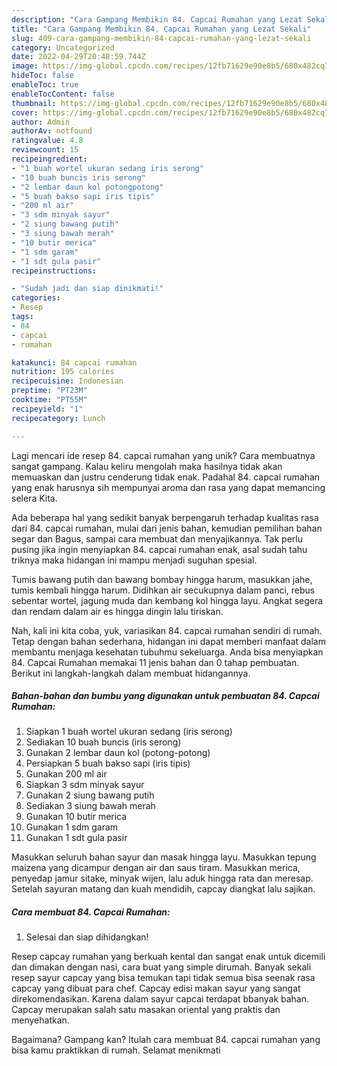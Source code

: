 ```yaml
---
description: "Cara Gampang Membikin 84. Capcai Rumahan yang Lezat Sekali"
title: "Cara Gampang Membikin 84. Capcai Rumahan yang Lezat Sekali"
slug: 409-cara-gampang-membikin-84-capcai-rumahan-yang-lezat-sekali
category: Uncategorized
date: 2022-04-29T20:48:59.744Z
image: https://img-global.cpcdn.com/recipes/12fb71629e90e8b5/680x482cq70/84-capcai-rumahan-foto-resep-utama.jpg
hideToc: false
enableToc: true
enableTocContent: false
thumbnail: https://img-global.cpcdn.com/recipes/12fb71629e90e8b5/680x482cq70/84-capcai-rumahan-foto-resep-utama.jpg
cover: https://img-global.cpcdn.com/recipes/12fb71629e90e8b5/680x482cq70/84-capcai-rumahan-foto-resep-utama.jpg
author: Admin
authorAv: notfound
ratingvalue: 4.8
reviewcount: 15
recipeingredient:
- "1 buah wortel ukuran sedang iris serong"
- "10 buah buncis iris serong"
- "2 lembar daun kol potongpotong"
- "5 buah bakso sapi iris tipis"
- "200 ml air"
- "3 sdm minyak sayur"
- "2 siung bawang putih"
- "3 siung bawah merah"
- "10 butir merica"
- "1 sdm garam"
- "1 sdt gula pasir"
recipeinstructions:

- "Sudah jadi dan siap dinikmati!"
categories:
- Resep
tags:
- 84
- capcai
- rumahan

katakunci: 84 capcai rumahan 
nutrition: 195 calories
recipecuisine: Indonesian
preptime: "PT23M"
cooktime: "PT55M"
recipeyield: "1"
recipecategory: Lunch

---
```





Lagi mencari ide resep 84. capcai rumahan yang unik? Cara membuatnya sangat gampang. Kalau keliru mengolah maka hasilnya tidak akan memuaskan dan justru cenderung tidak enak. Padahal 84. capcai rumahan yang enak harusnya sih mempunyai aroma dan rasa yang dapat memancing selera Kita.





Ada beberapa hal yang sedikit banyak berpengaruh terhadap kualitas rasa dari 84. capcai rumahan, mulai dari jenis bahan, kemudian pemilihan bahan segar dan Bagus, sampai cara membuat dan menyajikannya. Tak perlu pusing jika ingin menyiapkan 84. capcai rumahan enak,      asal sudah tahu triknya maka hidangan ini mampu menjadi suguhan spesial.














Tumis bawang putih dan bawang bombay hingga harum, masukkan jahe, tumis kembali hingga harum. Didihkan air secukupnya dalam panci, rebus sebentar wortel, jagung muda dan kembang kol hingga layu. Angkat segera dan rendam dalam air es hingga dingin lalu tiriskan.






Nah, kali ini kita coba, yuk, variasikan 84. capcai rumahan sendiri di rumah. Tetap dengan bahan sederhana, hidangan ini dapat memberi manfaat dalam membantu menjaga kesehatan tubuhmu sekeluarga. Anda bisa menyiapkan 84. Capcai Rumahan memakai 11 jenis bahan dan 0 tahap pembuatan. Berikut ini langkah-langkah dalam membuat hidangannya.

<!--inarticleads1-->

##### Bahan-bahan dan bumbu yang digunakan untuk pembuatan 84. Capcai Rumahan:

1. Siapkan 1 buah wortel ukuran sedang (iris serong)
1. Sediakan 10 buah buncis (iris serong)
1. Gunakan 2 lembar daun kol (potong-potong)
1. Persiapkan 5 buah bakso sapi (iris tipis)
1. Gunakan 200 ml air
1. Siapkan 3 sdm minyak sayur
1. Gunakan 2 siung bawang putih
1. Sediakan 3 siung bawah merah
1. Gunakan 10 butir merica
1. Gunakan 1 sdm garam
1. Gunakan 1 sdt gula pasir


Masukkan seluruh bahan sayur dan masak hingga layu. Masukkan tepung maizena yang dicampur dengan air dan saus tiram. Masukkan merica, penyedap jamur sitake, minyak wijen, lalu aduk hingga rata dan meresap. Setelah sayuran matang dan kuah mendidih, capcay diangkat lalu sajikan. 

<!--inarticleads2-->

##### Cara membuat 84. Capcai Rumahan:


1. Selesai dan siap dihidangkan!

Resep capcay rumahan yang berkuah kental dan sangat enak untuk dicemili dan dimakan dengan nasi, cara buat yang simple dirumah. Banyak sekali resep sayur capcay yang bisa temukan tapi tidak semua bisa seenak rasa capcay yang dibuat para chef. Capcay edisi makan sayur yang sangat direkomendasikan. Karena dalam sayur capcai terdapat bbanyak bahan. Capcay merupakan salah satu masakan oriental yang praktis dan menyehatkan. 

Bagaimana? Gampang kan? Itulah cara membuat 84. capcai rumahan yang bisa kamu praktikkan di rumah. Selamat menikmati
